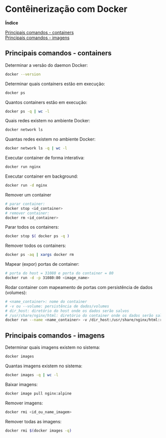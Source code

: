 # Contêinerização com Docker

**Índice**  

[Principais comandos - containers](#maincmdcont)  
[Principais comandos - imagens](#maincmdima)  

<div id='maincmdcont'/>

## Principais comandos - containers

Determinar a versão do daemon Docker:
```bash
docker --version
```

Determinar quais containers estão em execução:
```bash
docker ps
```

Quantos containers estão em execução:
```bash
docker ps -q | wc -l
```

Quais redes existem no ambiente Docker:  
```bash
docker network ls
```

Quantas redes existem no ambiente Docker:  
```bash
docker network ls -q | wc -l
```

Executar container de forma interativa:
```bash
docker run nginx
```

Executar container em background:
```bash
docker run -d nginx
```

Remover um container
```bash
# parar container:
docker stop <id_container>
# remover container:
docker rm <id_container>
```

Parar todos os containers:
```bash
docker stop $( docker ps -q )
```

Remover todos os containers:
```bash
docker ps -aq | xargs docker rm
```

Mapear (expor) portas de container:
```bash
# porta do host = 31080 e porta do container = 80
docker run -d -p 31080:80 <image_name>
```

Rodar container com mapeamento de portas com persistência de dados (volumes):
```bash
# <name_container>: nome do container
# -v ou --volume: persistência de dados/volumes
# dir_host: diretório do host onde os dados serão salvos
# /usr/share/nginx/html: diretório do container onde os dados serão salvos
docker run --name <name_container> -v /dir_host:/usr/share/nginx/html:ro -d nginx
```

## Principais comandos - imagens

<div id='maincmdima'/>

Determinar quais imagens existem no sistema:
```bash
docker images
```

Quantas imagens existem no sistema:
```bash
docker images -q | wc -l
```

Baixar imagens:
```bash
docker image pull nginx:alpine
```

Remover imagens:
```bash
docker rmi <id_ou_name_imagem>
```

Remover todas as imagens:
```bash
docker rmi $(docker images -q)
```



